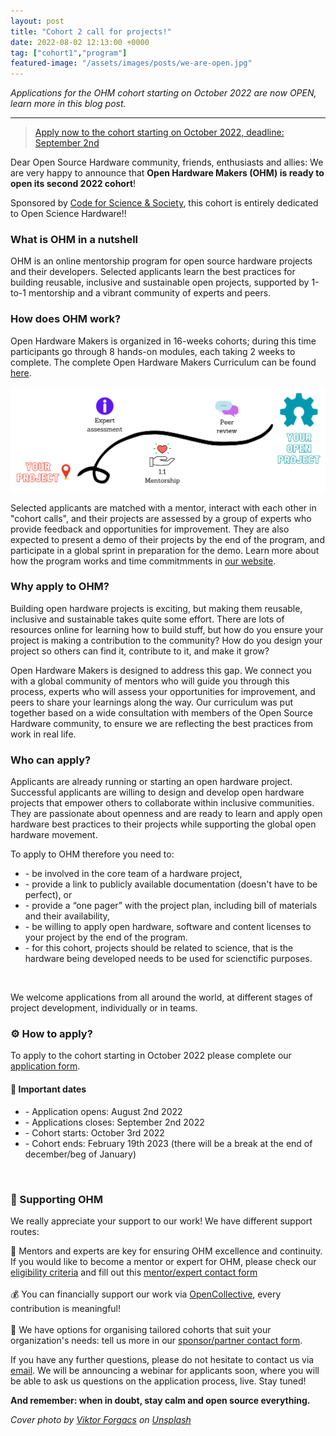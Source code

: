 ```yaml
---
layout: post
title: "Cohort 2 call for projects!"
date: 2022-08-02 12:13:00 +0000
tag: ["cohort1","program"]
featured-image: "/assets/images/posts/we-are-open.jpg"
---
```


*Applications for the OHM cohort starting on October 2022 are now OPEN, learn more in this blog post.*

***
> [Apply now to the cohort starting on October 2022, deadline: September 2nd](https://forms.gle/vpn2FucUozVEcG5dA)


Dear Open Source Hardware community, friends, enthusiasts and allies: We are very happy to announce that **Open Hardware Makers (OHM) is ready to open its second 2022 cohort**!

Sponsored by [Code for Science & Society](https://codeforscience.org/), this cohort is entirely dedicated to Open Science Hardware!!

### What is OHM in a nutshell

OHM is an online mentorship program for open source hardware projects and their developers. Selected applicants learn the best practices for building reusable, inclusive and sustainable open projects, supported by 1-to-1 mentorship and a vibrant community of experts and peers.

### How does OHM work?

Open Hardware Makers is organized in 16-weeks cohorts; during this time participants go through 8 hands-on modules, each taking 2 weeks to complete. The complete Open Hardware Makers Curriculum can be found [here](https://curriculum.openhardware.space).   

![OHM Outline](/assets/images/posts/path.png)

Selected applicants are matched with a mentor, interact with each other in "cohort calls", and their projects are assessed by a group of experts who provide feedback and opportunities for improvement. They are also expected to present a demo of their projects by the end of the program, and participate in a global sprint in preparation for the demo. Learn more about how the program works and time commitmments in [our website](https://openhardware.space/program/).

### Why apply to OHM?

Building open hardware projects is exciting, but making them reusable, inclusive and sustainable takes quite some effort. There are lots of resources online for learning how to build stuff, but how do you ensure your project is making a contribution to the community? How do you design your project so others can find it, contribute to it, and make it grow?

Open Hardware Makers is designed to address this gap. We connect you with a global community of mentors who will guide you through this process, experts who will assess your opportunities for improvement, and peers to share your learnings along the way. Our curriculum was put together based on a wide consultation with members of the Open Source Hardware community, to ensure we are reflecting the best practices from work in real life.   

### Who can apply?

Applicants are already running or starting an open hardware project. Successful applicants are willing to design and develop open hardware projects that empower others to collaborate within inclusive communities. They are passionate about openness and are ready to learn and apply open hardware best practices to their projects while supporting the global open hardware movement.

To apply to OHM therefore you need to:
 <ul>
  <li> - be involved in the core team of a hardware project,</li>
  <li> - provide a link to publicly available documentation (doesn't have to be perfect), or</li>
  <li> - provide a “one pager” with the project plan, including bill of materials and their availability,</li>
  <li> - be willing to apply open hardware, software and content licenses to your project by the end of the program.</li>
  <li> - for this cohort, projects should be related to science, that is the hardware being developed needs to be used for scienctific purposes.</li>
 </ul>
 <br>
 
We welcome applications from all around the world, at different stages of project development, individually or in teams.
 
### ⚙️ How to apply?

To apply to the cohort starting in October 2022 please complete our [application form](https://forms.gle/a66jhAgLSR4PBKPf7).

#### 🎯 Important dates

 <ul>
  <li> - Application opens: August 2nd 2022</li>
  <li> - Applications closes: September 2nd 2022</li>
  <li> - Cohort starts: October 3rd 2022</li>
  <li> - Cohort ends: February 19th 2023 (there will be a break at the end of december/beg of January)</li>
 </ul>
 <br>

### 💖 Supporting OHM

We really appreciate your support to our work! We have different support routes:

🦄 Mentors and experts are key for ensuring OHM excellence and continuity. If you would like to become a mentor or expert for OHM, please check our [eligibility criteria](https://openhardware.space/program/) and fill out this [mentor/expert contact form](https://forms.gle/YW9acrfEDyyWpmtj8)<br><br>
💰 You can financially support our work via [OpenCollective](https://opencollective.com/open-hardware-makers), every contribution is meaningful!<br><br>
🤝 We have options for organising tailored cohorts that suit your organization's needs: tell us more in our [sponsor/partner contact form](https://forms.gle/ktAXdma4rmDxtcXo8).

If you have any further questions, please do not hesitate to contact us via [email](mailto:ohwmakers@gmail.com). We will be announcing a webinar for applicants soon, where you will be able to ask us questions on the application process, live. Stay tuned!

**And remember: when in doubt, stay calm and open source everything.**

*Cover photo by <a href="https://unsplash.com/@sonance?utm_source=unsplash&utm_medium=referral&utm_content=creditCopyText">Viktor Forgacs</a> on <a href="https://unsplash.com/s/photos/open-call?utm_source=unsplash&utm_medium=referral&utm_content=creditCopyText">Unsplash</a>*
  
